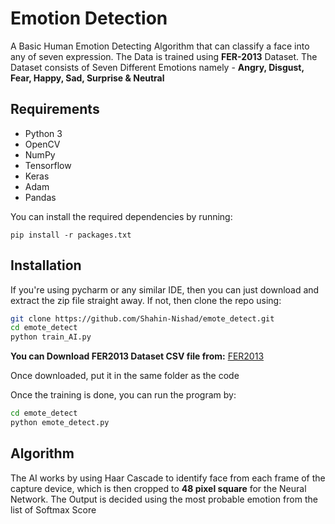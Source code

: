 # Emotion Detection

A Basic Human Emotion Detecting Algorithm that can classify a face into any of seven expression. The Data is trained using **FER-2013** Dataset. The Dataset consists of Seven Different Emotions namely - 
**Angry, Disgust, Fear, Happy, Sad, Surprise & Neutral**

## Requirements ##
* Python 3
* OpenCV
* NumPy
* Tensorflow
* Keras
* Adam
* Pandas

You can install the required dependencies by running:
```
pip install -r packages.txt
```

## Installation ##

If you're using pycharm or any similar IDE, then you can just download and extract the zip file straight away. If not, then clone the repo using:
```bash
git clone https://github.com/Shahin-Nishad/emote_detect.git
cd emote_detect
python train_AI.py
```

**You can Download FER2013 Dataset CSV file from:**
[FER2013](https://www.kaggle.com/deadskull7/fer2013)

Once downloaded, put it in the same folder as the code

Once the training is done, you can run the program by:

```bash
cd emote_detect
python emote_detect.py
```

## Algorithm ##

The AI works by using Haar Cascade to identify face from each frame of the capture device, which is then cropped to **48 pixel square** for the Neural Network. The Output is decided using the most probable emotion from the list of Softmax Score
